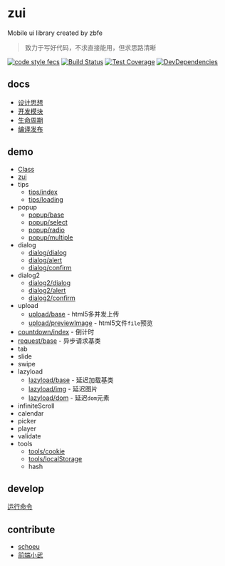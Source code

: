 # zui

Mobile ui library created by zbfe

> 致力于写好代码，不求直接能用，但求思路清晰

[![code style fecs](https://img.shields.io/badge/code%20style-fecs-brightgreen.svg)](https://github.com/ecomfe/fecs)
[![Build Status](https://travis-ci.org/zbfe/zui.svg?branch=master)](https://travis-ci.org/zbfe/zui)
[![Test Coverage](https://img.shields.io/coveralls/zbfe/zui/master.svg)](https://coveralls.io/r/zbfe/zui)
[![DevDependencies](https://img.shields.io/david/dev/zbfe/zui.svg?style=flat)](https://david-dm.org/zbfe/zui#info=devDependencies)

## docs

* [设计思想](docs/design-idea.md)
* [开发模块](docs/quick-start.md)
* [生命周期](docs/life-cycle.md)
* [编译发布](docs/release.md)

## demo

* [Class](src/base/Class.md)
* [zui](src/base/zui.md)
* tips
    * [tips/index](src/tips/README.md#tips/index)
    * [tips/loading](src/tips/README.md#tips/loading)
* popup
    * [popup/base](src/popup/base.md)
    * [popup/select](src/popup/select.md)
    * [popup/radio](src/popup/radio.md)
    * [popup/multiple](src/popup/multiple.md)
* dialog
    * [dialog/dialog](src/dialog/README.md#dialog/base)
    * [dialog/alert](src/dialog/README.md#dialog/alert)
    * [dialog/confirm](src/dialog/README.md#dialog/confirm)
* dialog2
    * [dialog2/dialog](src/dialog2/dialog.md)
    * [dialog2/alert](src/dialog2/alert.md)
    * [dialog2/confirm](src/dialog2/confirm.md)
* upload
    * [upload/base](src/upload/base.md) - html5多并发上传
    * [upload/previewImage](src/upload/previewImage.md) - html5文件`file`预览
* [countdown/index](src/countdown/index.md) - 倒计时
* [request/base](src/request/base.md) - 异步请求基类
* tab
* slide
* swipe
* lazyload
    * [lazyload/base](src/lazyload/base.md) - 延迟加载基类
    * [lazyload/img](src/lazyload/img.md) - 延迟图片
    * [lazyload/dom](src/lazyload/dom.md) - 延迟`dom`元素
* infiniteScroll
* calendar
* picker
* player
* validate
* tools
    * [tools/cookie](src/tools/cookie.md)
    * [tools/localStorage](src/tools/localStorage.md)
    * hash

## develop

[运行命令](docs/quick-start.md#运行命令)

## contribute

* [schoeu](https://schoeu.com/?rel=zui)
* [前端小武](https://xuexb.com/?rel=zui)
